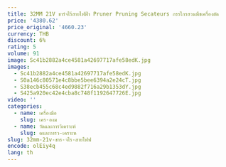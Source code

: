 ```yaml
---
title: 32MM 21V ชาร์จไร้สายไฟฟ้า Pruner Pruning Secateurs กรรไกรสวนพืชเครื่องตัด
price: '4380.62'
price_original: '4660.23'
currency: THB
discount: 6%
rating: 5
volume: 91
image: Sc41b2882a4ce4581a42697717afe58edK.jpg
images:
  - Sc41b2882a4ce4581a42697717afe58edK.jpg
  - S0a146c80571e4c8bbe5bee6394a2e24cT.jpg
  - S38ecb455c68c4ed9882f716a29b1353dY.jpg
  - S425a920ec42e4cba8c748f1192647726E.jpg
video: ''
categories:
  - name: เครื่องมือ
    slug: เคร-องม
  - name: วัดและการวิเคราะห์
    slug: ดและการว-เคราะห
slug: 32mm-21v-ชาร-จไร-สายไฟฟ
encode: olEiy4q
lang: th
---
```

  